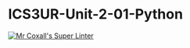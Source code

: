 # ICS3UR-Unit-2-01-Python

[![Mr Coxall's Super Linter](https://github.com/KaitlynIp64/ICS3UR-Unit-2-01-Python/workflows/Mr%20Coxall's%20Super%20Linter/badge.svg)](https://github.com/KaitlynIp64/ICS3UR-Unit-2-01-Python/actions/)
